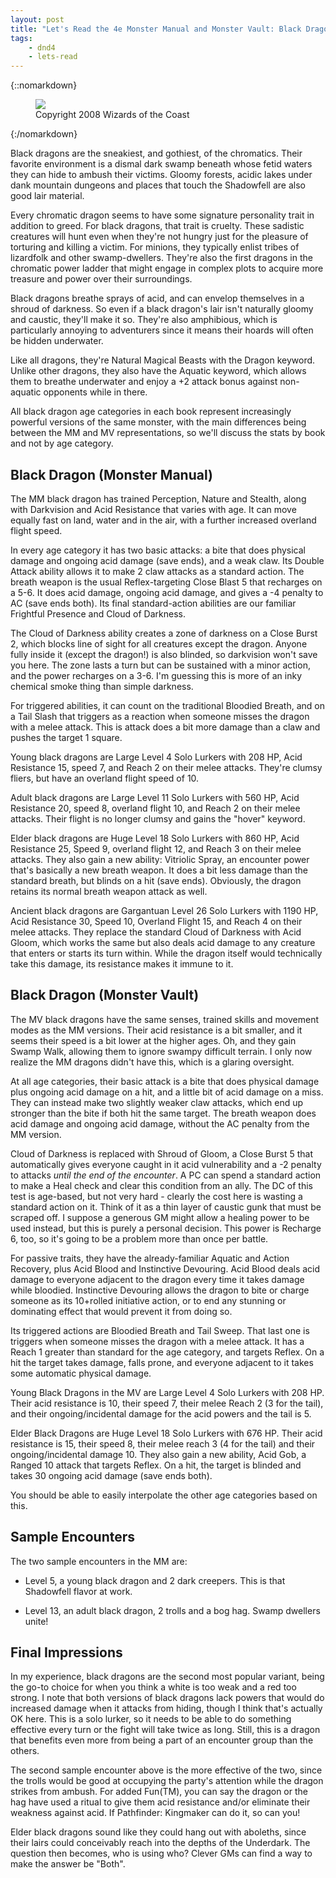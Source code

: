 ```yaml
---
layout: post
title: "Let's Read the 4e Monster Manual and Monster Vault: Black Dragon"
tags:
    - dnd4
    - lets-read
---
```


{::nomarkdown}
<figure class="center">
  <img src="{{ "/assets/wir-mm-4e-black-dragon.png" | absolute_url }}"/>
  <figcaption>
    Copyright 2008 Wizards of the Coast
  </figcaption>
</figure>
{:/nomarkdown}

Black dragons are the sneakiest, and gothiest, of the chromatics. Their
favorite environment is a dismal dark swamp beneath whose fetid waters they can
hide to ambush their victims. Gloomy forests, acidic lakes under dank mountain
dungeons and places that touch the Shadowfell are also good lair material.

Every chromatic dragon seems to have some signature personality trait in
addition to greed. For black dragons, that trait is cruelty. These sadistic
creatures will hunt even when they're not hungry just for the pleasure of
torturing and killing a victim. For minions, they typically enlist tribes of
lizardfolk and other swamp-dwellers. They're also the first dragons in the
chromatic power ladder that might engage in complex plots to acquire more
treasure and power over their surroundings.

Black dragons breathe sprays of acid, and can envelop themselves in a shroud of
darkness. So even if a black dragon's lair isn't naturally gloomy and caustic,
they'll make it so. They're also amphibious, which is particularly annoying to
adventurers since it means their hoards will often be hidden underwater.

Like all dragons, they're Natural Magical Beasts with the Dragon keyword. Unlike
other dragons, they also have the Aquatic keyword, which allows them to breathe
underwater and enjoy a +2 attack bonus against non-aquatic opponents while in
there.

All black dragon age categories in each book represent increasingly powerful
versions of the same monster, with the main differences being between the MM and
MV representations, so we'll discuss the stats by book and not by age category.

## Black Dragon (Monster Manual)

The MM black dragon has trained Perception, Nature and Stealth, along with
Darkvision and Acid Resistance that varies with age. It can move equally fast on
land, water and in the air, with a further increased overland flight speed.

In every age category it has two basic attacks: a bite that does physical damage
and ongoing acid damage (save ends), and a weak claw. Its Double Attack ability
allows it to make 2 claw attacks as a standard action. The breath weapon is the
usual Reflex-targeting Close Blast 5 that recharges on a 5-6. It does acid
damage, ongoing acid damage, and gives a -4 penalty to AC (save ends both). Its
final standard-action abilities are our familiar Frightful Presence and Cloud of
Darkness.

The Cloud of Darkness ability creates a zone of darkness on a Close Burst 2,
which blocks line of sight for all creatures except the dragon. Anyone fully
inside it (except the dragon!) is also blinded, so darkvision won't save you
here. The zone lasts a turn but can be sustained with a minor action, and the
power recharges on a 3-6. I'm guessing this is more of an inky chemical smoke
thing than simple darkness.

For triggered abilities, it can count on the traditional Bloodied Breath, and on
a Tail Slash that triggers as a reaction when someone misses the dragon with a
melee attack. This is attack does a bit more damage than a claw and pushes the
target 1 square.

Young black dragons are Large Level 4 Solo Lurkers with 208 HP, Acid Resistance
15, speed 7, and Reach 2 on their melee attacks. They're clumsy fliers, but have
an overland flight speed of 10.

Adult black dragons are Large Level 11 Solo Lurkers with 560 HP, Acid Resistance
20, speed 8, overland flight 10, and Reach 2 on their melee attacks. Their
flight is no longer clumsy and gains the "hover" keyword.

Elder black dragons are Huge Level 18 Solo Lurkers with 860 HP, Acid Resistance
25, Speed 9, overland flight 12, and Reach 3 on their melee attacks. They also
gain a new ability: Vitriolic Spray, an encounter power that's basically a new
breath weapon. It does a bit less damage than the standard breath, but blinds on
a hit (save ends). Obviously, the dragon retains its normal breath weapon attack
as well.

Ancient black dragons are Gargantuan Level 26 Solo Lurkers with 1190 HP, Acid
Resistance 30, Speed 10, Overland Flight 15, and Reach 4 on their melee
attacks. They replace the standard Cloud of Darkness with Acid Gloom, which
works the same but also deals acid damage to any creature that enters or starts
its turn within. While the dragon itself would technically take this damage, its
resistance makes it immune to it.

## Black Dragon (Monster Vault)

The MV black dragons have the same senses, trained skills and movement modes as
the MM versions. Their acid resistance is a bit smaller, and it seems their
speed is a bit lower at the higher ages. Oh, and they gain Swamp Walk, allowing
them to ignore swampy difficult terrain. I only now realize the MM dragons
didn't have this, which is a glaring oversight.

At all age categories, their basic attack is a bite that does physical damage
plus ongoing acid damage on a hit, and a little bit of acid damage on a
miss. They can instead make two slightly weaker claw attacks, which end up
stronger than the bite if both hit the same target. The breath weapon does acid
damage and ongoing acid damage, without the AC penalty from the MM version.

Cloud of Darkness is replaced with Shroud of Gloom, a Close Burst 5 that
automatically gives everyone caught in it acid vulnerability and a -2 penalty to
attacks _until the end of the encounter_. A PC can spend a standard action to
make a Heal check and clear this condition from an ally. The DC of this test is
age-based, but not very hard - clearly the cost here is wasting a standard
action on it. Think of it as a thin layer of caustic gunk that must be scraped
off. I suppose a generous GM might allow a healing power to be used instead, but
this is purely a personal decision. This power is Recharge 6, too, so it's going
to be a problem more than once per battle.

For passive traits, they have the already-familiar Aquatic and Action Recovery,
plus Acid Blood and Instinctive Devouring. Acid Blood deals acid damage to
everyone adjacent to the dragon every time it takes damage while
bloodied. Instinctive Devouring allows the dragon to bite or charge someone as
its 10+rolled initiative action, or to end any stunning or dominating effect
that would prevent it from doing so.

Its triggered actions are Bloodied Breath and Tail Sweep. That last one is
triggers when someone misses the dragon with a melee attack. It has a Reach 1
greater than standard for the age category, and targets Reflex. On a hit the
target takes damage, falls prone, and everyone adjacent to it takes some
automatic physical damage.

Young Black Dragons in the MV are Large Level 4 Solo Lurkers with 208 HP. Their
acid resistance is 10, their speed 7, their melee Reach 2 (3 for the tail), and
their ongoing/incidental damage for the acid powers and the tail is 5.

Elder Black Dragons are Huge Level 18 Solo Lurkers with 676 HP. Their acid
resistance is 15, their speed 8, their melee reach 3 (4 for the tail) and their
ongoing/incidental damage 10. They also gain a new ability, Acid Gob, a Ranged
10 attack that targets Reflex. On a hit, the target is blinded and takes 30
ongoing acid damage (save ends both).

You should be able to easily interpolate the other age categories based on this.

## Sample Encounters

The two sample encounters in the MM are:

- Level 5, a young black dragon and 2 dark creepers. This is that Shadowfell
  flavor at work.

- Level 13, an adult black dragon, 2 trolls and a bog hag. Swamp dwellers unite!

## Final Impressions

In my experience, black dragons are the second most popular variant, being the
go-to choice for when you think a white is too weak and a red too strong. I note
that both versions of black dragons lack powers that would do increased damage
when it attacks from hiding, though I think that's actually OK here. This is a
solo lurker, so it needs to be able to do something effective every turn or the
fight will take twice as long. Still, this is a dragon that benefits even more
from being a part of an encounter group than the others.

The second sample encounter above is the more effective of the two, since the
trolls would be good at occupying the party's attention while the dragon strikes
from ambush. For added Fun(TM), you can say the dragon or the hag have used a
ritual to give them acid resistance and/or eliminate their weakness against
acid. If Pathfinder: Kingmaker can do it, so can you!

Elder black dragons sound like they could hang out with aboleths, since their
lairs could conceivably reach into the depths of the Underdark. The question
then becomes, who is using who? Clever GMs can find a way to make the answer be
"Both".

